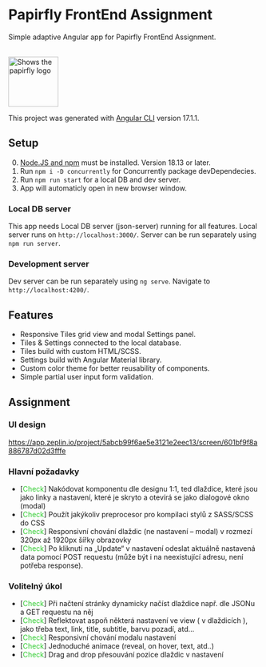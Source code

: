 # Papirfly FrontEnd Assignment

Simple adaptive Angular app for Papirfly FrontEnd Assignment.

<br/>

<picture>
<source media="(prefers-color-scheme: light)" srcset="https://brand.papirfly.com/fr/gallery/34433/images/lowres/24ced107-4a60-45ef-8be5-c14cfe133908.png">
<source media="(prefers-color-scheme: dark)" srcset="https://brand.papirfly.com/fr/gallery/34433/images/lowres/00a0679f-ece6-41a0-8039-be5ec0fe6700.png">
<img alt="Shows the papirfly logo" src="https://brand.papirfly.com/fr/gallery/34433/images/lowres/24ced107-4a60-45ef-8be5-c14cfe133908.png" height=100>
</picture>

<br/>

This project was generated with [Angular CLI](https://github.com/angular/angular-cli) version 17.1.1.

## Setup

0. [Node.JS and npm](https://docs.npmjs.com/downloading-and-installing-node-js-and-npm) must be installed. Version 18.13 or later.
1. Run `npm i -D concurrently` for Concurrently package devDependecies.
2. Run `npm run start` for a local DB and dev server.
3. App will automaticly open in new browser window.

### Local DB server

This app needs Local DB server (json-server) running for all features. Local server runs on `http://localhost:3000/`. Server can be run separately using `npm run server`.

### Development server

Dev server can be run separately using `ng serve`. Navigate to `http://localhost:4200/`.

## Features

- Responsive Tiles grid view and modal Settings panel.
- Tiles & Settings connected to the local database.
- Tiles build with custom HTML/SCSS.
- Settings build with Angular Material library.
- Custom color theme for better reusability of components.
- Simple partial user input form validation.

## Assignment

### UI design

https://app.zeplin.io/project/5abcb99f6ae5e3121e2eec13/screen/601bf9f8a886787d02d3fffe

### Hlavní požadavky

- [<span style="color:limegreen">Check</span>] Nakódovat komponentu dle designu 1:1, ted dlaždice, které jsou jako linky a
  nastavení, které je skryto a otevírá se jako dialogové okno (modal)
- [<span style="color:limegreen">Check</span>] Použít jakýkoliv preprocesor pro kompilaci stylů z SASS/SCSS do CSS
- [<span style="color:limegreen">Check</span>] Responsivní chování dlaždic (ne nastavení – modal) v rozmezí 320px až 1920px
  šířky obrazovky
- [<span style="color:limegreen">Check</span>] Po kliknutí na „Update“ v nastavení odeslat aktuálně nastavená data pomocí POST
  requestu (může být i na neexistující adresu, není potřeba response).

### Volitelný úkol

- [<span style="color:limegreen">Check</span>] Při načtení stránky dynamicky načíst dlaždice např. dle JSONu a GET requestu na
  něj
- [<span style="color:limegreen">Check</span>] Reflektovat aspoň některá nastavení ve view ( v dlaždicích ), jako třeba text, link,
  title, subtitle, barvu pozadí, atd…
- [<span style="color:limegreen">Check</span>] Responsivní chování modalu nastavení
- [<span style="color:limegreen">Check</span>] Jednoduché animace (reveal, on hover, text, atd..)
- [<span style="color:limegreen">Check</span>] Drag and drop přesouvání pozice dlaždic v nastavení
